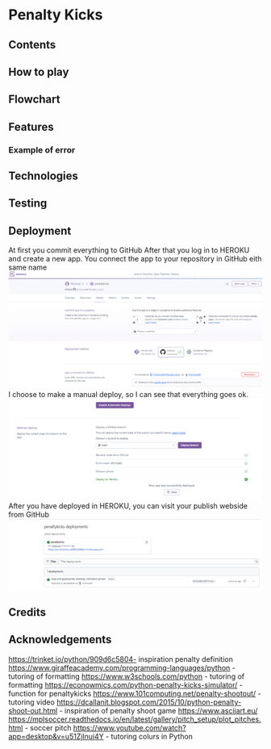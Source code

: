 # Penalty Kicks

## Contents

## How to play

## Flowchart

## Features

### Example of error 

## Technologies

## Testing

## Deployment
At first you commit everything to GitHub
After that you log in to HEROKU and create a new app.
You connect the app to your repository in GitHub eith same name
![alt text](image.png)
I choose to make a manual deploy, so I can see that everything goes ok.
![alt text](image-1.png)
After you have deployed in HEROKU, you can visit your publish webside from GitHub
![alt text](image-2.png)



## Credits

## Acknowledgements

https://trinket.io/python/909d6c5804- inspiration penalty definition
https://www.giraffeacademy.com/programming-languages/python - tutoring of formatting
https://www.w3schools.com/python - tutoring of formatting
https://econowmics.com/python-penalty-kicks-simulator/ - function for penaltykicks
https://www.101computing.net/penalty-shootout/ - tutoring video
https://dcallanit.blogspot.com/2015/10/python-penalty-shoot-out.html - inspiration of penalty shoot game
https://www.asciiart.eu/ 
https://mplsoccer.readthedocs.io/en/latest/gallery/pitch_setup/plot_pitches.html - soccer pitch
https://www.youtube.com/watch?app=desktop&v=u51Zjlnui4Y - tutoring colurs in Python

